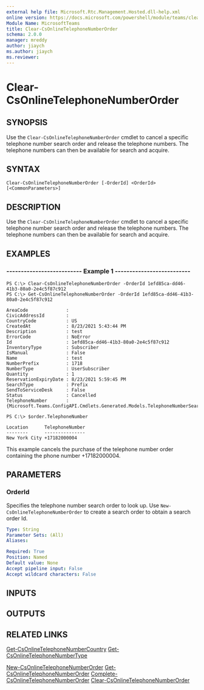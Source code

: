 ```yaml
---
external help file: Microsoft.Rtc.Management.Hosted.dll-help.xml
online version: https://docs.microsoft.com/powershell/module/teams/clear-csonlinetelephonenumberorder
Module Name: MicrosoftTeams
title: Clear-CsOnlineTelephoneNumberOrder
schema: 2.0.0
manager: mreddy
author: jiaych
ms.author: jiaych
ms.reviewer:
---
```


# Clear-CsOnlineTelephoneNumberOrder

## SYNOPSIS

Use the `Clear-CsOnlineTelephoneNumberOrder` cmdlet to cancel a specific telephone number search order and release the telephone numbers. The telephone numbers can then be available for search and acquire.

## SYNTAX

```
Clear-CsOnlineTelephoneNumberOrder [-OrderId] <OrderId> [<CommonParameters>]
```

## DESCRIPTION

Use the `Clear-CsOnlineTelephoneNumberOrder` cmdlet to cancel a specific telephone number search order and release the telephone numbers. The telephone numbers can then be available for search and acquire.

## EXAMPLES

### -------------------------- Example 1 --------------------------
```
PS C:\> Clear-CsOnlineTelephoneNumberOrder -OrderId 1efd85ca-dd46-41b3-80a0-2e4c5f87c912
PS C:\> Get-CsOnlineTelephoneNumberOrder -OrderId 1efd85ca-dd46-41b3-80a0-2e4c5f87c912

AreaCode              :
CivicAddressId        :
CountryCode           : US
CreatedAt             : 8/23/2021 5:43:44 PM
Description           : test
ErrorCode             : NoError
Id                    : 1efd85ca-dd46-41b3-80a0-2e4c5f87c912
InventoryType         : Subscriber
IsManual              : False
Name                  : test
NumberPrefix          : 1718
NumberType            : UserSubscriber
Quantity              : 1
ReservationExpiryDate : 8/23/2021 5:59:45 PM
SearchType            : Prefix
SendToServiceDesk     : False
Status                : Cancelled
TelephoneNumber       : {Microsoft.Teams.ConfigAPI.Cmdlets.Generated.Models.TelephoneNumberSearchResult}

PS C:\> $order.TelephoneNumber

Location      TelephoneNumber
--------      ---------------
New York City +17182000004
```

This example cancels the purchase of the telephone number order containing the phone number +17182000004. 


## PARAMETERS

### OrderId
Specifies the telephone number search order to look up. Use `New-CsOnlineTelephoneNumberOrder` to create a search order to obtain a search order Id.

```yaml
Type: String
Parameter Sets: (All)
Aliases: 

Required: True
Position: Named
Default value: None
Accept pipeline input: False
Accept wildcard characters: False
```

## INPUTS

## OUTPUTS

## RELATED LINKS

[Get-CsOnlineTelephoneNumberCountry](Get-CsOnlineTelephoneNumberCountry.md)
[Get-CsOnlineTelephoneNumberType](Get-CsOnlineTelephoneNumberType.md)

[New-CsOnlineTelephoneNumberOrder](New-CsOnlineTelephoneNumberOrder.md)
[Get-CsOnlineTelephoneNumberOrder](Get-CsOnlineTelephoneNumberOrder.md)
[Complete-CsOnlineTelephoneNumberOrder](Complete-CsOnlineTelephoneNumberOrder.md)
[Clear-CsOnlineTelephoneNumberOrder](Clear-CsOnlineTelephoneNumberOrder.md)